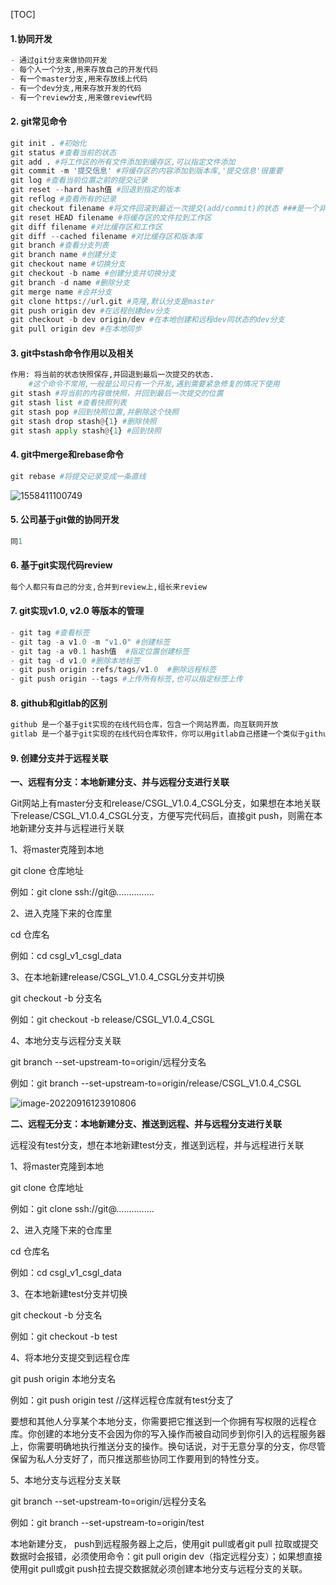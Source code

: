 [TOC]

#### 1.协同开发

```python
- 通过git分支来做协同开发
- 每个人一个分支,用来存放自己的开发代码
- 有一个master分支,用来存放线上代码
- 有一个dev分支,用来存放开发的代码
- 有一个review分支,用来做review代码
```

#### 2. git常见命令

```python
git init . #初始化
git status #查看当前的状态
git add . #将工作区的所有文件添加到缓存区,可以指定文件添加
git commit -m '提交信息' #将缓存区的内容添加到版本库,'提交信息'很重要
git log #查看当前位置之前的提交记录
git reset --hard hash值 #回退到指定的版本
git reflog #查看所有的记录
git checkout filename #将文件回滚到最近一次提交(add/commit)的状态 ###是一个非常危险的命令,你对文件做的任何修改都会消失
git reset HEAD filename #将缓存区的文件拉到工作区
git diff filename #对比缓存区和工作区
git diff --cached filename #对比缓存区和版本库
git branch #查看分支列表
git branch name #创建分支
git checkout name #切换分支
git checkout -b name #创建分支并切换分支
git branch -d name #删除分支
git merge name #合并分支
git clone https://url.git #克隆,默认分支是master
git push origin dev #在远程创建dev分支
git checkout -b dev origin/dev #在本地创建和远程dev同状态的dev分支
git pull origin dev #在本地同步
```

#### 3. git中stash命令作用以及相关

```python
作用: 将当前的状态快照保存,并回退到最后一次提交的状态.
    #这个命令不常用,一般是公司只有一个开发,遇到需要紧急修复的情况下使用
git stash #将当前的内容做快照，并回到最后一次提交的位置
git stash list #查看快照列表
git stash pop #回到快照位置,并删除这个快照
git stash drop stash@{1} #删除快照
git stash apply stash@{1} #回到快照
```

#### 4. git中merge和rebase命令

```python
git rebase #将提交记录变成一条直线
```

![1558411100749](C:\Users\Administrator\AppData\Roaming\Typora\typora-user-images\1558411100749.png)

#### 5. 公司基于git做的协同开发

```python
同1
```

#### 6. 基于git实现代码review

```python
每个人都只有自己的分支,合并到review上,组长来review
```

#### 7. git实现v1.0, v2.0 等版本的管理

```python
- git tag #查看标签
- git tag -a v1.0 -m "v1.0" #创建标签
- git tag -a v0.1 hash值  #指定位置创建标签
- git tag -d v1.0 #删除本地标签
- git push origin :refs/tags/v1.0  #删除远程标签
- git push origin --tags #上传所有标签,也可以指定标签上传
```

#### 8. github和gitlab的区别

```python
github 是一个基于git实现的在线代码仓库，包含一个网站界面，向互联网开放
gitlab 是一个基于git实现的在线代码仓库软件，你可以用gitlab自己搭建一个类似于github一样的系统，一般用于在企业、学校等内部网络搭建git私服
```

#### 9. 创建分支并于远程关联

**一、远程有分支：本地新建分支、并与远程分支进行关联**

Git网站上有master分支和release/CSGL_V1.0.4_CSGL分支，如果想在本地关联下release/CSGL_V1.0.4_CSGL分支，方便写完代码后，直接git push，则需在本地新建分支并与远程进行关联

1、将master克隆到本地

git clone 仓库地址

例如：git clone ssh://git@...............

2、进入克隆下来的仓库里

cd 仓库名

例如：cd csgl_v1_csgl_data

3、在本地新建release/CSGL_V1.0.4_CSGL分支并切换

git checkout -b 分支名

例如：git checkout -b release/CSGL_V1.0.4_CSGL

4、本地分支与远程分支关联

git branch --set-upstream-to=origin/远程分支名

例如：git branch --set-upstream-to=origin/release/CSGL_V1.0.4_CSGL

![image-20220916123910806](https://raw.githubusercontent.com/daniuEvan/pictrues/main/Typoraimage-20220916123910806.png)

 

**二、远程无分支：本地新建分支、推送到远程、并与远程分支进行关联**

远程没有test分支，想在本地新建test分支，推送到远程，并与远程进行关联

1、将master克隆到本地

git clone 仓库地址

例如：git clone ssh://git@...............

2、进入克隆下来的仓库里

cd 仓库名

例如：cd csgl_v1_csgl_data

3、在本地新建test分支并切换

git checkout -b 分支名

例如：git checkout -b test

4、将本地分支提交到远程仓库

git push origin 本地分支名

例如：git push origin test   //这样远程仓库就有test分支了 

要想和其他人分享某个本地分支，你需要把它推送到一个你拥有写权限的远程仓库。你创建的本地分支不会因为你的写入操作而被自动同步到你引入的远程服务器上，你需要明确地执行推送分支的操作。换句话说，对于无意分享的分支，你尽管保留为私人分支好了，而只推送那些协同工作要用到的特性分支。

5、本地分支与远程分支关联

git branch --set-upstream-to=origin/远程分支名

例如：git branch --set-upstream-to=origin/test

本地新建分支， push到远程服务器上之后，使用git pull或者git pull 拉取或提交数据时会报错，必须使用命令：git pull origin dev（指定远程分支）；如果想直接使用git pull或git push拉去提交数据就必须创建本地分支与远程分支的关联。
